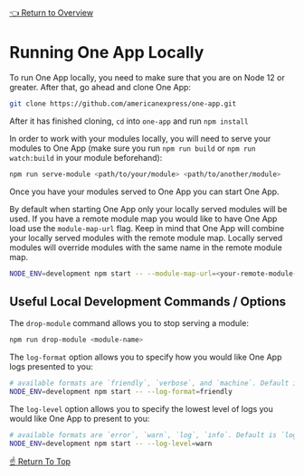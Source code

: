 <!--ONE-DOCS-HIDE start-->
[👈 Return to Overview](./README.md)
<!--ONE-DOCS-HIDE end-->

# Running One App Locally

To run One App locally, you need to make sure that you are on Node 12 or greater. After that, go ahead and clone One App:

```bash
git clone https://github.com/americanexpress/one-app.git
```

After it has finished cloning, `cd` into `one-app` and run `npm install`

In order to work with your modules locally, you will need to serve your modules to One App (make sure you run `npm run build` or `npm run watch:build` in your module beforehand):

```bash
npm run serve-module <path/to/your/module> <path/to/another/module>
```

Once you have your modules served to One App you can start One App.

By default when starting One App only your locally served modules will be used. If you have a remote
module map you would like to have One App load use the `module-map-url` flag. Keep in mind that One
App will combine your locally served modules with the remote module map. Locally served modules will
override modules with the same name in the remote module map.

```bash
NODE_ENV=development npm start -- --module-map-url=<your-remote-module-map-url> --root-module-name=<your-root-module-name>
```

## Useful Local Development Commands / Options

The `drop-module` command allows you to stop serving a module:

```bash
npm run drop-module <module-name>
```

The `log-format` option allows you to specify how you would like One App logs presented to you:

```bash
# available formats are `friendly`, `verbose`, and `machine`. Default is `friendly`
NODE_ENV=development npm start -- --log-format=friendly
```

The `log-level` option allows you to specify the lowest level of logs you would like One App to
present to you:

```bash
# available formats are `error`, `warn`, `log`, `info`. Default is `log`
NODE_ENV=development npm start -- --log-level=warn
```

[☝️ Return To Top](#running-existing-app-locally)
